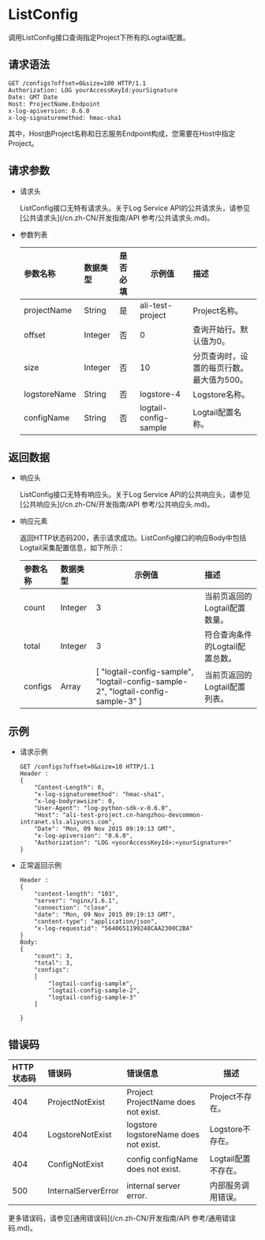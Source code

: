 # ListConfig

调用ListConfig接口查询指定Project下所有的Logtail配置。

## 请求语法

```
GET /configs?offset=0&size=100 HTTP/1.1
Authorization: LOG yourAccessKeyId:yourSignature 
Date: GMT Date
Host: ProjectName.Endpoint
x-log-apiversion: 0.6.0
x-log-signaturemethod: hmac-sha1
```

其中，Host由Project名称和日志服务Endpoint构成，您需要在Host中指定Project。

## 请求参数

-   请求头

    ListConfig接口无特有请求头。关于Log Service API的公共请求头，请参见[公共请求头](/cn.zh-CN/开发指南/API 参考/公共请求头.md)。

-   参数列表

    |参数名称|数据类型|是否必填|示例值|描述|
    |:---|:---|:---|---|:-|
    |projectName|String|是|ali-test-project|Project名称。|
    |offset|Integer|否|0|查询开始行。默认值为0。|
    |size|Integer|否|10|分页查询时，设置的每页行数。最大值为500。|
    |logstoreName|String|否|logstore-4|Logstore名称。|
    |configName|String|否|logtail-config-sample|Logtail配置名称。|


## 返回数据

-   响应头

    ListConfig接口无特有响应头。关于Log Service API的公共响应头，请参见[公共响应头](/cn.zh-CN/开发指南/API 参考/公共响应头.md)。

-   响应元素

    返回HTTP状态码200，表示请求成功。ListConfig接口的响应Body中包括Logtail采集配置信息，如下所示：

    |参数名称|数据类型|示例值|描述|
    |:---|:---|---|:-|
    |count|Integer|3|当前页返回的Logtail配置数量。|
    |total|Integer|3|符合查询条件的Logtail配置总数。|
    |configs|Array|\[ "logtail-config-sample", "logtail-config-sample-2", "logtail-config-sample-3" \]|当前页返回的Logtail配置列表。|


## 示例

-   请求示例

    ```
    GET /configs?offset=0&size=10 HTTP/1.1
    Header :
    {
        "Content-Length": 0, 
        "x-log-signaturemethod": "hmac-sha1", 
        "x-log-bodyrawsize": 0, 
        "User-Agent": "log-python-sdk-v-0.6.0", 
        "Host": "ali-test-project.cn-hangzhou-devcommon-intranet.sls.aliyuncs.com", 
        "Date": "Mon, 09 Nov 2015 09:19:13 GMT", 
        "x-log-apiversion": "0.6.0", 
        "Authorization": "LOG <yourAccessKeyId>:<yourSignature>"
    }
    ```

-   正常返回示例

    ```
    Header :
    {
        "content-length": "103", 
        "server": "nginx/1.6.1", 
        "connection": "close", 
        "date": "Mon, 09 Nov 2015 09:19:13 GMT", 
        "content-type": "application/json", 
        "x-log-requestid": "5640651199248CAA2300C2BA"
    }
    Body:
    {
        "count": 3, 
        "total": 3,
        "configs": 
        [
            "logtail-config-sample", 
            "logtail-config-sample-2", 
            "logtail-config-sample-3"
        ]
    
    }
    ```


## 错误码

|HTTP状态码|错误码|错误信息|描述|
|:------|:--|:---|--|
|404|ProjectNotExist|Project ProjectName does not exist.|Project不存在。|
|404|LogstoreNotExist|logstore logstoreName does not exist.|Logstore不存在。|
|404|ConfigNotExist|config configName does not exist.|Logtail配置不存在。|
|500|InternalServerError|internal server error.|内部服务调用错误。|

更多错误码，请参见[通用错误码](/cn.zh-CN/开发指南/API 参考/通用错误码.md)。

